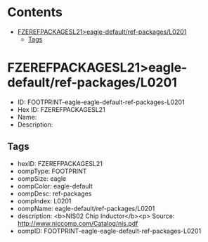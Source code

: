 



Contents
========

* [FZEREFPACKAGESL21>eagle-default/ref-packages/L0201](#fzerefpackagesl21eagle-defaultref-packagesl0201)
	* [Tags](#tags)

# FZEREFPACKAGESL21>eagle-default/ref-packages/L0201

- ID: FOOTPRINT-eagle-eagle-default-ref-packages-L0201
- Hex ID: FZEREFPACKAGESL21
- Name: 
- Description: 

## Tags

- hexID: FZEREFPACKAGESL21
- oompType: FOOTPRINT
- oompSize: eagle
- oompColor: eagle-default
- oompDesc: ref-packages
- oompIndex: L0201
- oompName: eagle-default/ref-packages/L0201
- description: &lt;b&gt;NIS02 Chip Inductor&lt;/b&gt;&lt;p&gt;&#xD;
Source: http://www.niccomp.com/Catalog/nis.pdf
- oompID: FOOTPRINT-eagle-eagle-default-ref-packages-L0201
